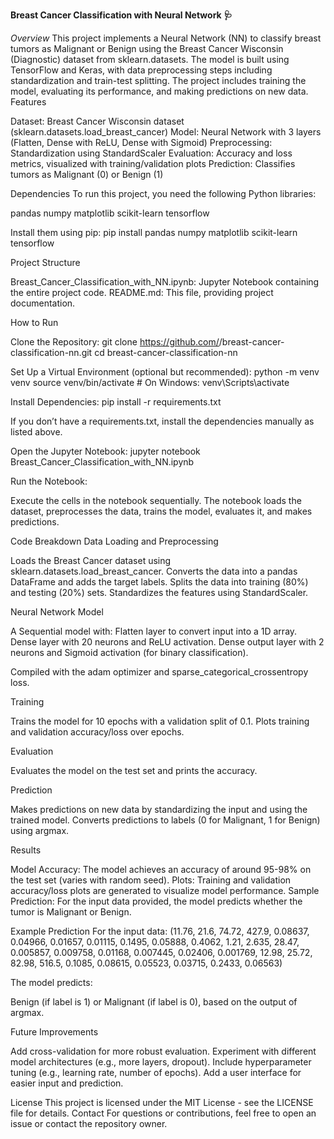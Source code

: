 **Breast Cancer Classification with Neural Network 🩺**

*Overview*
This project implements a Neural Network (NN) to classify breast tumors as Malignant or Benign using the Breast Cancer Wisconsin (Diagnostic) dataset from sklearn.datasets. The model is built using TensorFlow and Keras, with data preprocessing steps including standardization and train-test splitting. The project includes training the model, evaluating its performance, and making predictions on new data.
Features

Dataset: Breast Cancer Wisconsin dataset (sklearn.datasets.load_breast_cancer)
Model: Neural Network with 3 layers (Flatten, Dense with ReLU, Dense with Sigmoid)
Preprocessing: Standardization using StandardScaler
Evaluation: Accuracy and loss metrics, visualized with training/validation plots
Prediction: Classifies tumors as Malignant (0) or Benign (1)

Dependencies
To run this project, you need the following Python libraries:

pandas
numpy
matplotlib
scikit-learn
tensorflow

Install them using pip:
pip install pandas numpy matplotlib scikit-learn tensorflow

Project Structure

Breast_Cancer_Classification_with_NN.ipynb: Jupyter Notebook containing the entire project code.
README.md: This file, providing project documentation.

How to Run

Clone the Repository:
git clone https://github.com/<your-username>/breast-cancer-classification-nn.git
cd breast-cancer-classification-nn


Set Up a Virtual Environment (optional but recommended):
python -m venv venv
source venv/bin/activate  # On Windows: venv\Scripts\activate


Install Dependencies:
pip install -r requirements.txt

If you don’t have a requirements.txt, install the dependencies manually as listed above.

Open the Jupyter Notebook:
jupyter notebook Breast_Cancer_Classification_with_NN.ipynb


Run the Notebook:

Execute the cells in the notebook sequentially.
The notebook loads the dataset, preprocesses the data, trains the model, evaluates it, and makes predictions.



Code Breakdown
Data Loading and Preprocessing

Loads the Breast Cancer dataset using sklearn.datasets.load_breast_cancer.
Converts the data into a pandas DataFrame and adds the target labels.
Splits the data into training (80%) and testing (20%) sets.
Standardizes the features using StandardScaler.

Neural Network Model

A Sequential model with:
Flatten layer to convert input into a 1D array.
Dense layer with 20 neurons and ReLU activation.
Dense output layer with 2 neurons and Sigmoid activation (for binary classification).


Compiled with the adam optimizer and sparse_categorical_crossentropy loss.

Training

Trains the model for 10 epochs with a validation split of 0.1.
Plots training and validation accuracy/loss over epochs.

Evaluation

Evaluates the model on the test set and prints the accuracy.

Prediction

Makes predictions on new data by standardizing the input and using the trained model.
Converts predictions to labels (0 for Malignant, 1 for Benign) using argmax.

Results

Model Accuracy: The model achieves an accuracy of around 95-98% on the test set (varies with random seed).
Plots: Training and validation accuracy/loss plots are generated to visualize model performance.
Sample Prediction:
For the input data provided, the model predicts whether the tumor is Malignant or Benign.



Example Prediction
For the input data:
(11.76, 21.6, 74.72, 427.9, 0.08637, 0.04966, 0.01657, 0.01115, 0.1495, 0.05888, 0.4062, 1.21, 2.635, 28.47, 0.005857, 0.009758, 0.01168, 0.007445, 0.02406, 0.001769, 12.98, 25.72, 82.98, 516.5, 0.1085, 0.08615, 0.05523, 0.03715, 0.2433, 0.06563)

The model predicts:

Benign (if label is 1) or Malignant (if label is 0), based on the output of argmax.

Future Improvements

Add cross-validation for more robust evaluation.
Experiment with different model architectures (e.g., more layers, dropout).
Include hyperparameter tuning (e.g., learning rate, number of epochs).
Add a user interface for easier input and prediction.

License
This project is licensed under the MIT License - see the LICENSE file for details.
Contact
For questions or contributions, feel free to open an issue or contact the repository owner.
